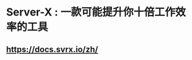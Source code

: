 <!--
 * @Author: your name
 * @Date: 2019-11-12 17:16:21
 * @LastEditTime: 2019-11-12 17:46:54
 * @LastEditors: Please set LastEditors
 * @Description: In User Settings Edit
 * @FilePath: \myvuepress\docs\每日一学\4-Server-X学习.md
 -->
# Server-X : 一款可能提升你十倍工作效率的工具

## https://docs.svrx.io/zh/


